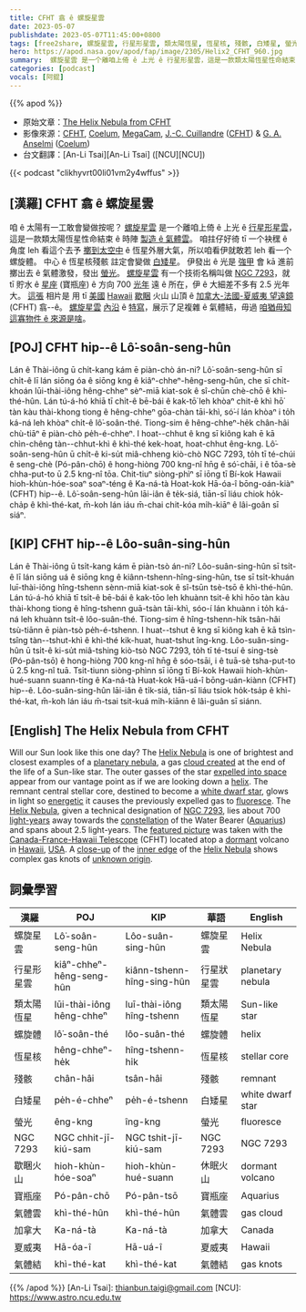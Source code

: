 ```yaml
---
title: CFHT 翕 ê 螺旋星雲
date: 2023-05-07
publishdate: 2023-05-07T11:45:00+0800
tags: [free2share, 螺旋星雲, 行星形星雲, 類太陽恆星, 恆星核, 殘骸, 白矮星, 螢光, NGC 7293, 歇睏火山, 寶瓶座, 氣體雲, 加拿大, 夏威夷, 氣體結]
hero: https://apod.nasa.gov/apod/fap/image/2305/Helix2_CFHT_960.jpg
summary:  螺旋星雲 是一个離咱上倚 ê 上光 ê 行星形星雲，這是一款類太陽恆星性命結束 ê 時陣 製造 ê 氣體雲。
categories: [podcast]
vocals: [阿錕]
---
```


{{% apod %}}

- 原始文章：[The Helix Nebula from CFHT](https://apod.nasa.gov/apod/ap230507.html)
- 影像來源：[CFHT](https://www.cfht.hawaii.edu/), [Coelum](https://www.coelum.com/), [MegaCam](https://www.cfht.hawaii.edu/Instruments/Imaging/Megacam/), [J.-C. Cuillandre](https://www.cfht.hawaii.edu/~jcc/) ([CFHT](http://www.cfht.hawaii.edu/)) & [G. A. Anselmi](https://www.coelum.com/coelum/autori/giovanni-anselmi) ([Coelum](http://www.coelum.com/))
- 台文翻譯：[An-Li Tsai][An-Li Tsai] ([NCU][NCU])

{{< podcast "clikhyvrt00li01vm2y4wffus" >}}

## [漢羅] CFHT 翕 ê 螺旋星雲
咱 ê 太陽有一工敢會變做按呢？
[螺旋星雲][Helix Nebula 1] 是一个離咱上倚 ê 上光 ê [行星形星雲][planetary nebula]，這是一款類太陽恆星性命結束 ê 時陣 [製造 ê 氣體雲][cloud created]。
咱拄仔好徛 tī 一个袂䆀 ê 角度 leh 看這个去予 [擲到太空中][expelled into space] ê 恆星外層大氣，所以咱看伊就敢若 leh 看一个螺旋體。
中心 ê 恆星核殘骸 註定會變做 [白矮星][white dwarf star]。
伊發出 ê 光是 [強甲][energetic] 會 kā 進前擲出去 ê 氣體激發，發出 [螢光][fluoresce]。
[螺旋星雲][Helix Nebula 2] 有一个技術名稱叫做 [NGC 7293][NGC 7293]，就 tī 貯水 ê [星座][constellation] (寶瓶座) ê 方向 700 [光年][light-years] 遠 ê 所在，伊 ê 大細差不多有 2.5 光年大。
[這張][featured picture] 相片是 用 tī [美國][USA] [Hawaii][Hawaii] [歇睏][dormant] 火山 山頂 ê [加拿大-法國-夏威夷 望遠鏡][Canada-France-Hawaii Telescope] (CFHT) 翕--ê。
[螺旋星雲][Helix Nebula 3] [內沿][inner edge] ê [特寫][close-up]，展示了足複雜 ê 氣體結，毋過 [咱猶毋知這寡物件 ê 來源是啥][unknown origin]。

## [POJ] CFHT hip--ê Lô͘-soân-seng-hûn
Lán ê Thài-iông ū chi̍t-kang kám ē piàn-chò án-ni?
Lô͘-soân-seng-hûn sī chi̍t-ê lī lán siōng óa ê siōng kng ê kiâⁿ-chheⁿ-hêng-seng-hûn, che sī chi̍t-khoán lūi-thài-iông hêng-chheⁿ sèⁿ-miā kiat-sok ê sî-chūn chè-chō ê khì-thé-hûn.
Lán tú-á-hó khiā tī chi̍t-ê bē-bái ê kak-tō͘ leh khòaⁿ chit-ê khì hō͘ tàn kàu thài-khong tiong ê hêng-chheⁿ gōa-chàn tāi-khì, só͘-í lán khòaⁿ i to̍h ká-ná leh khòaⁿ chi̍t-ê lô͘-soân-thé.
Tiong-sim ê hêng-chheⁿ-he̍k chân-hâi chù-tiāⁿ ē piàn-chò pe̍h-é-chheⁿ.
I hoat--chhut ê kng sī kiông kah ē kā chìn-chêng tàn--chhut-khì ê khì-thé kek-hoat, hoat-chhut êng-kng.
Lô͘-soân-seng-hûn ū chi̍t-ê ki-su̍t miâ-chheng kiò-chò NGC 7293, to̍h tī té-chúi ê seng-chè (Pó-pân-chō) ê hong-hiòng 700 kng-nî hn̄g ê só͘-chāi, i ê tōa-sè chha-put-to ū 2.5 kng-nî tōa.
Chit-tiuⁿ siòng-phìⁿ sī iōng tī Bí-kok Hawaii hioh-khùn-hóe-soaⁿ soaⁿ-téng ê Ka-ná-tà Hoat-kok Hā-óa-î bōng-oán-kiàⁿ (CFHT) hip--ê.
Lô͘-soân-seng-hûn lāi-iân ê te̍k-siá, tiān-sī liáu chiok ho̍k-cha̍p ê khì-thé-kat, m̄-koh lán iáu m̄-chai chit-kóa mi̍h-kiāⁿ ê lâi-goân sī siáⁿ.

## [KIP] CFHT hip--ê Lôo-suân-sing-hûn
Lán ê Thài-iông ū tsi̍t-kang kám ē piàn-tsò án-ni?
Lôo-suân-sing-hûn sī tsi̍t-ê lī lán siōng uá ê siōng kng ê kiânn-tshenn-hîng-sing-hûn, tse sī tsi̍t-khuán luī-thài-iông hîng-tshenn sènn-miā kiat-sok ê sî-tsūn tsè-tsō ê khì-thé-hûn.
Lán tú-á-hó khiā tī tsi̍t-ê bē-bái ê kak-tōo leh khuànn tsit-ê khì hōo tàn kàu thài-khong tiong ê hîng-tshenn guā-tsàn tāi-khì, sóo-í lán khuànn i to̍h ká-ná leh khuànn tsi̍t-ê lôo-suân-thé.
Tiong-sim ê hîng-tshenn-hi̍k tsân-hâi tsù-tiānn ē piàn-tsò pe̍h-é-tshenn.
I huat--tshut ê kng sī kiông kah ē kā tsìn-tsîng tàn--tshut-khì ê khì-thé kik-huat, huat-tshut îng-kng.
Lôo-suân-sing-hûn ū tsi̍t-ê ki-su̍t miâ-tshing kiò-tsò NGC 7293, to̍h tī té-tsuí ê sing-tsè (Pó-pân-tsō) ê hong-hiòng 700 kng-nî hn̄g ê sóo-tsāi, i ê tuā-sè tsha-put-to ū 2.5 kng-nî tuā.
Tsit-tiunn siòng-phìnn sī iōng tī Bí-kok Hawaii hioh-khùn-hué-suann suann-tíng ê Ka-ná-tà Huat-kok Hā-uá-î bōng-uán-kiànn (CFHT) hip--ê.
Lôo-suân-sing-hûn lāi-iân ê ti̍k-siá, tiān-sī liáu tsiok ho̍k-tsa̍p ê khì-thé-kat, m̄-koh lán iáu m̄-tsai tsit-kuá mi̍h-kiānn ê lâi-guân sī siánn.

## [English] The Helix Nebula from CFHT
Will our Sun look like this one day?
The [Helix Nebula][Helix Nebula 1] is one of brightest and closest examples of a [planetary nebula][planetary nebula], a gas [cloud created][cloud created] at the end of the life of a Sun-like star.
The outer gasses of the star [expelled into space][expelled into space] appear from our vantage point as if we are looking down a [helix][helix].
The remnant central stellar core, destined to become a [white dwarf star][white dwarf star], glows in light so [energetic][energetic] it causes the previously expelled gas to [fluoresce][fluoresce].
The [Helix Nebula][Helix Nebula 2], given a technical designation of [NGC 7293][NGC 7293], lies about 700 [light-years][light-years] away towards the [constellation][constellation] of the Water Bearer ([Aquarius][Aquarius]) and spans about 2.5 light-years.
The [featured picture][featured picture] was taken with the [Canada-France-Hawaii Telescope][Canada-France-Hawaii Telescope] (CFHT) located atop a [dormant][dormant] volcano in [Hawaii][Hawaii], [USA][USA].
A [close-up][close-up] of the [inner edge][inner edge] of the [Helix Nebula][Helix Nebula 3] shows complex gas knots of [unknown origin][unknown origin].

## 詞彙學習

|漢羅|POJ|KIP|華語|English|
|-|-|-|-|-|
|螺旋星雲|Lô͘-soân-seng-hûn|Lôo-suân-sing-hûn|螺旋星雲|Helix Nebula|
|行星形星雲|kiâⁿ-chheⁿ-hêng-seng-hûn|kiânn-tshenn-hîng-sing-hûn|行星狀星雲|planetary nebula|
|類太陽恆星|lūi-thài-iông hêng-chheⁿ|luī-thài-iông hîng-tshenn|類太陽恆星|Sun-like star|
|螺旋體|lô͘-soân-thé|lôo-suân-thé|螺旋體|helix|
|恆星核|hêng-chheⁿ-he̍k|hîng-tshenn-hi̍k|恆星核|stellar core|
|殘骸|chân-hâi|tsân-hâi|殘骸|remnant|
|白矮星|pe̍h-é-chheⁿ|pe̍h-é-tshenn|白矮星|white dwarf star|
|螢光|êng-kng|îng-kng|螢光|fluoresce|
|NGC 7293|NGC chhit-jī-kiú-sam|NGC tshit-jī-kiú-sam|NGC 7293|NGC 7293|
|歇睏火山|hioh-khùn-hóe-soaⁿ|hioh-khùn-hué-suann|休眠火山|dormant volcano|
|寶瓶座|Pó-pân-chō|Pó-pân-tsō|寶瓶座|Aquarius|
|氣體雲|khì-thé-hûn|khì-thé-hûn|氣體雲|gas cloud|
|加拿大|Ka-ná-tà|Ka-ná-tà|加拿大|Canada|
|夏威夷|Hā-óa-î|Hā-uá-î|夏威夷|Hawaii|
|氣體結|khì-thé-kat|khì-thé-kat|氣體結|gas knots|

{{% /apod %}}
[An-Li Tsai]: thianbun.taigi@gmail.com
[NCU]: https://www.astro.ncu.edu.tw

[copyright]: https://apod.nasa.gov/apod/fap/lib/about_apod.html#srapply
[License]: https://creativecommons.org/licenses/by/2.0/

[Helix Nebula 1]:https://en.wikipedia.org/wiki/Helix_Nebula
[planetary nebula]:https://en.wikipedia.org/wiki/Planetary_nebula
[cloud created]:https://www.youtube.com/watch?v=KXNSYo8ZdoU
[expelled into space]:https://apod.nasa.gov/apod/ap200209.html
[helix]:https://mathworld.wolfram.com/Helix.html
[white dwarf star]:https://imagine.gsfc.nasa.gov/science/objects/dwarfs2.html
[energetic]:https://science.nasa.gov/ems/10_ultravioletwaves
[fluoresce]:https://youtu.be/maniMjcvS7M
[Helix Nebula 2]:http://www.messier.seds.org/xtra/ngc/n7293.html
[NGC 7293]:https://apod.nasa.gov/apod/ap041229.html
[light-years]:https://chandra.harvard.edu/photo/cosmic_distance.html
[constellation]:https://starchild.gsfc.nasa.gov/docs/StarChild/questions/question9.html
[Aquarius]:https://en.wikipedia.org/wiki/Aquarius_(constellation)
[featured picture]:https://www.cfht.hawaii.edu/HawaiianStarlight/AIOM/English/CFHT-Coelum-AIOM-Mar2017.html
[Canada-France-Hawaii Telescope]:https://www.cfht.hawaii.edu/en/about/
[dormant]:https://d.newsweek.com/en/full/2189295/cat-sleeps-hilarious-position.webp?w=790&f=ec34c52c69823215278d8530cb8eeaf3
[Hawaii]:https://en.wikipedia.org/wiki/Hawaii#/media/File:Hawaii_in_United_States_(zoom)_(US50)_(-grid).svg
[USA]:https://en.wikipedia.org/wiki/United_States
[close-up]:https://www.youtube.com/watch?v=UwAKNMC2PeM
[inner edge]:https://apod.nasa.gov/apod/ap080413.html
[Helix Nebula 3]:https://hubblesite.org/contents/media/products/01ECM7VDHPRDMC73331VG00T60.html
[unknown origin]:https://ui.adsabs.harvard.edu/abs/2002ApJ...573L..55H/abstract
